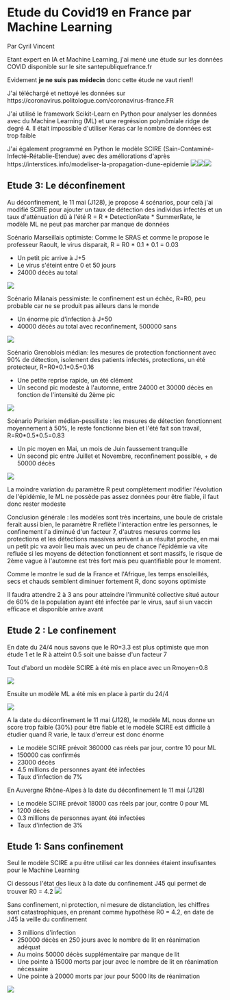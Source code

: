 <h1>Etude du Covid19 en France par Machine Learning</h1>
<p>Par Cyril Vincent</p>
<p>Etant expert en IA et Machine Learning, j'ai mené une étude sur les données COVID disponible sur le site santepubliquefrance.fr</p>
<p>Evidement <b>je ne suis pas médecin</b> donc cette étude ne vaut rien!!</p>
<p>J'ai téléchargé et nettoyé les données sur https://coronavirus.politologue.com/coronavirus-france.FR </p>
<p>J'ai utilisé le framework Scikit-Learn en Python pour analyser les données avec du Machine Learning (ML) et une regréssion polynômiale ridge de degré 4. Il était impossible d'utiliser Keras car le nombre de données est trop faible</p>
<p>J'ai également programmé en Python le modèle SCIRE (Sain-Contaminé-Infecté-Rétablie-Etendue) avec des améliorations d'après https://interstices.info/modeliser-la-propagation-dune-epidemie
<img src="data/scir.png"><img src="https://scikit-learn.org/stable/_static/scikit-learn-logo-small.png"><img src="https://www.python.org/static/img/python-logo@2x.png">
<h2>Etude 3: Le déconfinement</h2>
<p>Au déconfinement, le 11 mai (J128), je propose 4 scénarios, pour celà j'ai modifié SCIRE pour ajouter un taux de détection des individus infectés et un taux d'atténuation dû à l'été R = R * DetectionRate * SummerRate, le modèle ML ne peut pas marcher par manque de données
<p>Scénario Marseillais optimiste: Comme le SRAS et comme le propose le professeur Raoult, le virus disparait, R = R0 * 0.1 * 0.1 = 0.03
    <ul>
        <li>Un petit pic arrive à J+5</li>
        <li>Le virus s'éteint entre 0 et 50 jours</li>
        <li>24000 décès au total</li>
    </ul>
    <img src="data/figured1.png">
<p>Scénario Milanais pessimiste: le confinement est un échèc, R=R0, peu probable car ne se produit pas ailleurs dans le monde
    <ul>
        <li>Un énorme pic d'infection à J+50</li>
        <li>40000 décès au total avec reconfinement, 500000 sans</li>
    </ul>
    <img src="data/figured2.png">
<p>Scénario Grenoblois médian: les mesures de protection fonctionnent avec 90% de détection, isolement des patients infectés, protections, un été protecteur, R=R0*0.1*0.5=0.16
    <ul>
        <li>Une petite reprise rapide, un été clément</li>
        <li>Un second pic modeste à l'automne, entre 24000 et 30000 décès en fonction de l'intensité du 2ème pic</li>
    </ul>
    <img src="data/figured3.png">
<p>Scénario Parisien médian-pessiliste : les mesures de détection fonctionnent moyennement à 50%, le reste fonctionne bien et l'été fait son travail, R=R0*0.5*0.5=0.83
    <ul>
        <li>Un pic moyen en Mai, un mois de Juin faussement tranquille</li>
        <li>Un second pic entre Juillet et Novembre, reconfinement possible, + de 50000 décès</li>
    </ul>
    <img src="data/figured4.png">
<p>La moindre variation du paramètre R peut complètement modifier l'évolution de l'épidémie, le ML ne possède pas assez données pour être fiable, il faut donc rester modeste</p>
<p>Conclusion générale : les modèles sont très incertains, une boule de cristale ferait aussi bien, le paramètre R reflète l'interaction entre les personnes, le confinement l'a diminué d'un facteur 7, d'autres mesures comme les protections et les détections massives arrivent à un résultat proche, en mai un petit pic va avoir lieu mais avec un peu de chance l'épidémie va vite refluée si les moyens de détection fonctionnent et sont massifs, le risque de 2ème vague à l'automne est très fort mais peu quantifiable pour le moment.</p>
<p>Comme le montre le sud de la France et l'Afrique, les temps ensoleillés, secs et chauds semblent diminuer fortement R, donc soyons optimiste</p>

Il faudra attendre 2 à 3 ans pour atteindre l'immunité collective situé autour de 60% de la population ayant été infectée par le virus, sauf si un vaccin efficace et disponible arrive avant

<h2>Etude 2 : Le confinement</h2>
<p>En date du 24/4 nous savons que le R0=3.3 est plus optimiste que mon étude 1 et le R à atteint 0.5 soit une baisse d'un facteur 7</p>
<p>Tout d'abord un modèle SCIRE à été mis en place avec un Rmoyen=0.8</p>
<img src="figurec.png">
<p>Ensuite un modèle ML a été mis en place à partir du 24/4</p>
<img src="figure.png">
<p>A la date du déconfinement le 11 mai (J128), le modèle ML nous donne un score trop faible (30%) pour être fiable et le modèle SCIRE est difficile à étudier quand R varie, le taux d'erreur est donc énorme</p>
<ul>
    <li>Le modèle SCIRE prévoit 360000 cas réels par jour, contre 10 pour ML</li>
    <li>150000 cas confirmés</li>
    <li>23000 décès</li>
    <li>4.5 millions de personnes ayant été infectées</li>
    <li>Taux d'infection de 7%</li>
</ul>
<p>En Auvergne Rhône-Alpes à la date du déconfinement le 11 mai (J128)
<ul>
    <li>Le modèle SCIRE prévoit 18000 cas réels par jour, contre 0 pour ML</li>
    <li>1200 décès</li>
    <li>0.3 millions de personnes ayant été infectées</li>
    <li>Taux d'infection de 3%</li>
</ul>


<h2>Etude 1: Sans confinement</h2>
<p>Seul le modèle SCIRE a pu être utilisé car les données étaient insufisantes pour le Machine Learning</p>
<p>Ci dessous l'état des lieux à la date du confinement J45 qui permet de trouver R0 = 4.2
<img src="data/figure45.png">
<p>Sans confinement, ni protection, ni mesure de distanciation, les chiffres sont catastrophiques, en prenant comme hypothèse R0 = 4.2, en date de J45 la veille du confinement
<ul>
    <li>3 millions d'infection</li>
    <li>250000 décès en 250 jours avec le nombre de lit en réanimation adéquat</li>
    <li>Au moins 50000 décès supplémentaire par manque de lit</li>
    <li>Une pointe à 15000 morts par jour avec le nombre de lit en réanimation nécessaire</li>
    <li>Une pointe à 20000 morts par jour pour 5000 lits de réanimation</li>
</ul>
<img src="data/figure250.png">
  


